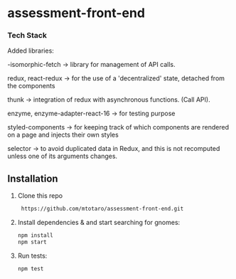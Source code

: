 # assessment-front-end

### Tech Stack

Added libraries:

-isomorphic-fetch -> library for management of API calls.

redux, react-redux -> for the use of a 'decentralized' state, detached from the components

thunk -> integration of redux with asynchronous functions. (Call API).

enzyme, enzyme-adapter-react-16 -> for testing purpose

styled-components -> for keeping track of which components are rendered on a page and injects their own styles 

selector -> to avoid duplicated data in Redux, and this is not recomputed unless one of its arguments changes.


## Installation

1. Clone this repo

   ```bash
    https://github.com/mtotaro/assessment-front-end.git     
   ```

2. Install dependencies & and start searching for gnomes:

   ```bash
   npm install
   npm start
   ```
   
3. Run tests:

   ```bash
   npm test
   ```
